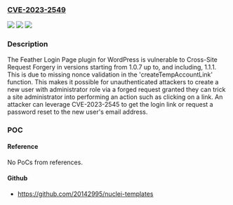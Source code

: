 ### [CVE-2023-2549](https://cve.mitre.org/cgi-bin/cvename.cgi?name=CVE-2023-2549)
![](https://img.shields.io/static/v1?label=Product&message=Custom%20Login%20Page%20%7C%20Temporary%20Users%20%7C%20Rebrand%20Login%20%7C%20Login%20Captcha&color=blue)
![](https://img.shields.io/static/v1?label=Version&message=1.0.7%20&color=brightgreen)
![](https://img.shields.io/static/v1?label=Vulnerability&message=CWE-352%20Cross-Site%20Request%20Forgery%20(CSRF)&color=brightgreen)

### Description

The Feather Login Page plugin for WordPress is vulnerable to Cross-Site Request Forgery in versions starting from 1.0.7 up to, and including, 1.1.1. This is due to missing nonce validation in the 'createTempAccountLink' function. This makes it possible for unauthenticated attackers to create a new user with administrator role via a forged request granted they can trick a site administrator into performing an action such as clicking on a link. An attacker can leverage CVE-2023-2545 to get the login link or request a password reset to the new user's email address.

### POC

#### Reference
No PoCs from references.

#### Github
- https://github.com/20142995/nuclei-templates

